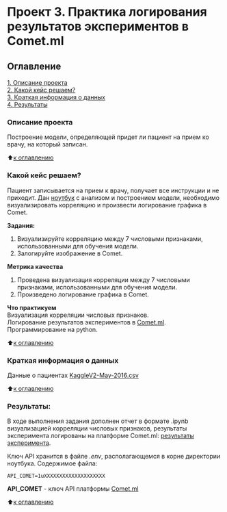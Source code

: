 # Проект 3. Практика логирования результатов экспериментов в Comet.ml

## Оглавление  
[1. Описание проекта](README.md#Описание-проекта)  
[2. Какой кейс решаем?](README.md#Какой-кейс-решаем)  
[3. Краткая информация о данных](README.md#Краткая-информация-о-данных)  
[4. Результаты](README.md#Результаты)

### Описание проекта
Построение модели, определяющей придет ли пациент на прием ко врачу, на который записан.

:arrow_up:[к оглавлению](README.md#Оглавление)

### Какой кейс решаем?    
Пациент записывается на прием к врачу, получает все инструкции и не приходит. Дан [ноутбук](https://lms-cdn.skillfactory.ru/assets/courseware/v1/e2d0075161743608eb4ddff4407c1e57/asset-v1:SkillFactory+DSPR-2.0+14JULY2021+type@asset+block/noshowappointments_cometml.ipynb) с анализом и построением модели, необходимо визуализировать корреляцию и произвести логирование графика в Comet.

**Задания:**  
1. Визуализируйте корреляцию между 7 числовыми признаками, использованными для обучения модели.
2. Залогируйте изображение в Comet.

**Метрика качества**  
1. Проведена визуализация корреляции между 7 числовыми признаками, использованными для обучения модели.
2. Произведено логирование графика в Comet.

**Что практикуем**  
Визуализация корреляции числовых признаков.  
Логирование результатов экспериментов в [Comet.ml](www.comet.com).  
Программирование на python.

:arrow_up:[к оглавлению](README.md#Оглавление)

### Краткая информация о данных
Данные о пациентах [KaggleV2-May-2016.csv](https://www.kaggle.com/datasets/joniarroba/noshowappointments)
  
:arrow_up:[к оглавлению](README.md#Оглавление)

### Результаты:  
В ходе выполнения задания дополнен отчет в формате .ipynb визуализацией корреляции числовых признаков, результаты эксперимента логированы на платформе Comet.ml: [результаты эксперимента](https://www.comet.com/al-ogr/medical-appointment/b22025d3ee0544e489102067867d2749).

Ключ API хранится в файле *.env*, располагающемся в корне директории ноутбука. Содержимое файла:
```
API_COMET=1uXXXXXXXXXXXXXXXXXXXX
```
**API_COMET** - ключ API платформы [Comet.ml](www.comet.com)

:arrow_up:[к оглавлению](README.md#Оглавление)